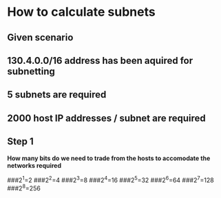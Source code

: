 # How to calculate subnets 
## Given scenario

## 130.4.0.0/16 address has been aquired for subnetting
## 5 subnets are required
## 2000 host IP addresses / subnet are required

## Step 1 

**How many bits do we need to trade from the hosts to accomodate the networks required**


###2<sup>1</sup>=2
###2<sup>2</sup>=4
###2<sup>3</sup>=8
###2<sup>4</sup>=16
###2<sup>5</sup>=32
###2<sup>6</sup>=64
###2<sup>7</sup>=128
###2<sup>8</sup>=256

